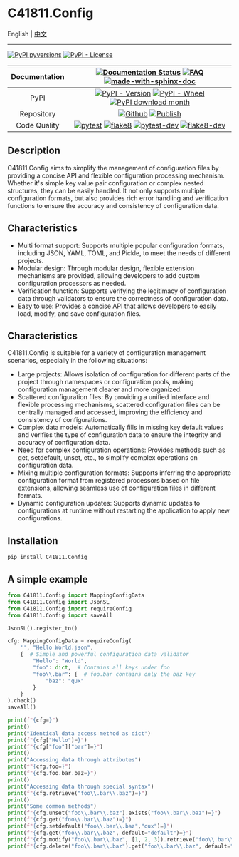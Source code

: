 # C41811.Config

English | [中文](README.md)

---

[![PyPI pyversions](https://img.shields.io/pypi/pyversions/c41811.config.svg)](https://pypi.python.org/pypi/C41811.Config/)
[![PyPI - License](https://img.shields.io/pypi/l/C41811.Config?color=blue)](https://github.com/C418-11/C41811_Config/blob/main/LICENSE)

| Documentation |                                                                                                                                                                                                                                                          [![Documentation Status](https://readthedocs.org/projects/c41811config/badge/?version=latest)](https://C41811Config.readthedocs.io) [![FAQ](https://img.shields.io/badge/docs-FAQ-green?logo=googledocs&logoColor=white)](https://c41811config.readthedocs.io/zh-cn/latest/Tutorial/FAQ.html)  [![made-with-sphinx-doc](https://img.shields.io/badge/Made%20with-Sphinx-1f425f.svg)](https://www.sphinx-doc.org/)                                                                                                                                                                                                                                                           |
|:-------------:|:------------------------------------------------------------------------------------------------------------------------------------------------------------------------------------------------------------------------------------------------------------------------------------------------------------------------------------------------------------------------------------------------------------------------------------------------------------------------------------------------------------------------------------------------------------------------------------------------------------------------------------------------------------------------------------------------------------------------------------------------------------------------------------------------------------------------------------------------------------------------------------------------------------------------------------:|
|     PyPI      |                                                                                                                                                                                                                                                                                        [![PyPI - Version](https://img.shields.io/pypi/v/C41811.Config)](https://pypi.python.org/pypi/C41811.Config/) [![PyPI - Wheel](https://img.shields.io/pypi/wheel/C41811.Config)](https://pypi.python.org/pypi/C41811.Config/) [![PyPI download month](https://img.shields.io/pypi/dm/c41811.config.svg)](https://pypi.python.org/pypi/C41811.Config/)                                                                                                                                                                                                                                                                                         |
|  Repository   |                                                                                                                                                                                                                                                                                          [![Github](https://img.shields.io/badge/Github-C41811.Config-green?logo=github)](https://github.com/C418-11/C41811_Config/) [![Publish](https://img.shields.io/github/actions/workflow/status/C418-11/C41811_Config/python-publish.yml?logo=github&label=Publish)](https://github.com/C418-11/C41811_Config/actions/workflows/python-publish.yml)                                                                                                                                                                                                                                                                                           |
| Code Quality  | [![pytest](https://img.shields.io/github/actions/workflow/status/C418-11/C41811_Config/python-pytest.yml?logo=github&label=pytest)](https://github.com/C418-11/C41811_Config/actions/workflows/python-pytest.yml) [![flake8](https://img.shields.io/github/actions/workflow/status/C418-11/C41811_Config/python-flake8.yml?branch=develop&logo=github&label=flake8)](https://github.com/C418-11/C41811_Config/actions/workflows/python-flake8.yml) [![pytest-dev](https://img.shields.io/github/actions/workflow/status/C418-11/C41811_Config/python-pytest.yml?branch=develop&logo=github&label=pytest-dev)](https://github.com/C418-11/C41811_Config/actions/workflows/python-pytest.yml) [![flake8-dev](https://img.shields.io/github/actions/workflow/status/C418-11/C41811_Config/python-flake8.yml?branch=develop&logo=github&label=flake8-dev)](https://github.com/C418-11/C41811_Config/actions/workflows/python-flake8.yml) |

## Description

C41811.Config aims to simplify the management of configuration files by providing a concise API and flexible
configuration processing mechanism. Whether it's simple key value pair configuration or complex nested structures, they
can be easily handled. It not only supports multiple configuration formats, but also provides rich error handling and
verification functions to ensure the accuracy and consistency of configuration data.

## Characteristics

* Multi format support: Supports multiple popular configuration formats, including JSON, YAML, TOML, and Pickle, to meet
  the needs of different projects.
* Modular design: Through modular design, flexible extension mechanisms are provided, allowing developers to add custom
  configuration processors as needed.
* Verification function: Supports verifying the legitimacy of configuration data through validators to ensure the
  correctness of configuration data.
* Easy to use: Provides a concise API that allows developers to easily load, modify, and save configuration files.

## Characteristics

C41811.Config is suitable for a variety of configuration management scenarios, especially in the following situations:

* Large projects: Allows isolation of configuration for different parts of the project through namespaces or
  configuration pools, making configuration management clearer and more organized.
* Scattered configuration files: By providing a unified interface and flexible processing mechanisms, scattered
  configuration files can be centrally managed and accessed, improving the efficiency and consistency of configurations.
* Complex data models: Automatically fills in missing key default values and verifies the type of configuration data to
  ensure the integrity and accuracy of configuration data.
* Need for complex configuration operations: Provides methods such as get, setdefault, unset, etc., to simplify complex
  operations on configuration data.
* Mixing multiple configuration formats: Supports inferring the appropriate configuration format from registered
  processors based on file extensions, allowing seamless use of configuration files in different formats.
* Dynamic configuration updates: Supports dynamic updates to configurations at runtime without restarting the
  application to apply new configurations.

## Installation

```commandline
pip install C41811.Config
```

## A simple example

```python
from C41811.Config import MappingConfigData
from C41811.Config import JsonSL
from C41811.Config import requireConfig
from C41811.Config import saveAll

JsonSL().register_to()

cfg: MappingConfigData = requireConfig(
    '', "Hello World.json",
    {  # Simple and powerful configuration data validator
        "Hello": "World",
        "foo": dict,  # Contains all keys under foo
        "foo\\.bar": {  # foo.bar contains only the baz key
            "baz": "qux"
        }
    }
).check()
saveAll()

print(f"{cfg=}")
print()
print("Identical data access method as dict")
print(f"{cfg["Hello"]=}")
print(f"{cfg["foo"]["bar"]=}")
print()
print("Accessing data through attributes")
print(f"{cfg.foo=}")
print(f"{cfg.foo.bar.baz=}")
print()
print("Accessing data through special syntax")
print(f"{cfg.retrieve("foo\\.bar\\.baz")=}")
print()
print("Some common methods")
print(f"{cfg.unset("foo\\.bar\\.baz").exists("foo\\.bar\\.baz")=}")
print(f"{cfg.get("foo\\.bar\\.baz")=}")
print(f"{cfg.setdefault("foo\\.bar\\.baz","qux")=}")
print(f"{cfg.get("foo\\.bar\\.baz", default="default")=}")
print(f"{cfg.modify("foo\\.bar\\.baz", [1, 2, 3]).retrieve("foo\\.bar\\.baz\\[1\\]")=}")
print(f"{cfg.delete("foo\\.bar\\.baz").get("foo\\.bar\\.baz", default="default")=}")
```

